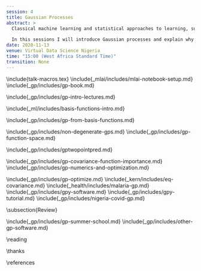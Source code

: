 ```yaml
---
session: 4
title: Gaussian Processes
abstract: >
  Classical machine learning and statistical approaches to learning, such as neural networks and linear regression, assume a parametric form for functions. Gaussian process models are an alternative approach that assumes a probabilistic prior over functions. This brings benefits, in that uncertainty of function estimation is sustained throughout inference, and some challenges: algorithms for fitting Gaussian processes tend to be more complex than parametric models. 
  
  In this sessions I will introduce Gaussian processes and explain why sustaining uncertainty is important. 
date: 2020-11-13
venue: Virtual Data Science Nigeria
time: "15:00 (West Africa Standard Time)"
transition: None
---
```


\include{talk-macros.tex}
\include{_mlai/includes/mlai-notebook-setup.md}
\include{_gp/includes/gp-book.md}
<!--include{_gp/includes/what-is-a-gp.md}-->
\include{_gp/includes/gp-intro-lectures.md}

\include{_ml/includes/basis-functions-intro.md}

\include{_gp/includes/gp-from-basis-functions.md}

\include{_gp/includes/non-degenerate-gps.md}
\include{_gp/includes/gp-function-space.md}

\include{_gp/includes/gptwopointpred.md}

\include{_gp/includes/gp-covariance-function-importance.md}
\include{_gp/includes/gp-numerics-and-optimization.md}

\include{_gp/includes/gp-optimize.md}
\include{_kern/includes/eq-covariance.md}
\include{_health/includes/malaria-gp.md}
\include{_gp/includes/gpy-software.md}
\include{_gp/includes/gpy-tutorial.md}
\include{_gp/includes/nigeria-covid-gp.md}


\subsection{Review}

\include{_gp/includes/gp-summer-school.md}
\include{_gp/includes/other-gp-software.md}

\reading

\thanks

\references



